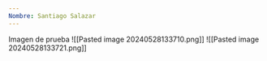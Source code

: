 ```yaml
---
Nombre: Santiago Salazar
---
```

Imagen de prueba
![[Pasted image 20240528133710.png]]
![[Pasted image 20240528133721.png]]